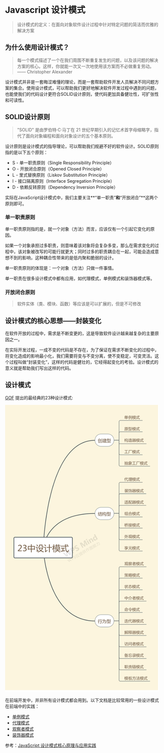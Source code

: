 # Javascript 设计模式

> 设计模式的定义：在面向对象软件设计过程中针对特定问题的简洁而优雅的解决方案

## 为什么使用设计模式？

> 每一个模式描述了一个在我们周围不断重复发生的问题，以及该问题的解决方案的核心。这样，你就能一次又一次地使用该方案而不必做重复劳动。 —— Christopher Alexander

设计模式并非是一套晦涩难懂的理论，而是一套帮助软件开发人员解决不同问题方案的集合。使用设计模式，可以帮助我们更好地解决软件开发过程中遇到的问题，也能使我们的代码设计更符合SOLID设计原则，使代码更加具备健壮性，可扩张性和可读性。

## SOLID设计原则

> "SOLID" 是由罗伯特·C·马丁在 21 世纪早期引入的记忆术首字母缩略字，指代了面向对象编程和面向对象设计的五个基本原则。

设计原则是设计模式的指导理论，可以帮助我们规避不好的软件设计。SOLID原则指的是以下五个原则：

- S - 单一职责原则（Single Responsibility Principle）
- O - 开放闭合原则（Opened Closed Principle）
- L - 里式替换原则（Liskov Substitution Principle）
- I - 接口隔离原则（Interface Segregation Principle）
- D - 依赖反转原则（Dependency Inversion Principle）

实际在JavaScript设计模式中，我们主要关注**“单一职责”**和**“开放闭合”**这两个原则即可。

### 单一职责原则

单一职责原则指的是，就一个对象（方法）而言，应该仅有一个引起它变化的原因。

如果一个对象承担过多职责，则意味着该对象将会复杂多变，那么在需求变化的过程中，该对象被改写的可能行就更大；同时过多的职责耦合在一起，可能会造成意想不到的影响，这种耦合性带来的是低内聚和脆弱的设计。

单一职责原则的体现是：一个对象（方法）只做一件事情。

单一职责在很多设计模式中都有应用，如代理模式，单例模式和装饰器模式等。

### 开放闭合原则

> 软件实体（类、模块、函数）等应该是可以扩展的，但是不可修改

## 设计模式的核心思想——封装变化

在软件开放的过程中，需求是不断变更的，这是导致软件设计越来越复杂的主要原因之一。

在实际开发过程，一成不变的代码是不存在，为了保证在需求不断变化的过程中，将变化造成的影响最小化，我们需要将变与不变分离，使不变稳定，可变灵活。这个过程叫做“封装变化”，这样的代码是健壮的，它经得起变化的考验。设计模式的意义就是帮助我们写出这样的代码。

## 设计模式

 [GOF](https://baike.baidu.com/item/GoF) 提出的最经典的23种设计模式:

 ![23种设计模式](./assets/design-mode.png)

在前端开发中，并非所有设计模式都会用到。以下文档是比较常用的一些设计模式在前端中的实践：

- [单例模式](./javascript/design/single/)
- [代理模式](./javascript/design/proxy/)
- [观察者模式](./javascript/design/observer/)
- [装饰器模式](./javascript/design/decorator/)

参考：[JavaScript 设计模式核⼼原理与应⽤实践](https://juejin.im/book/5c70fc83518825428d7f9dfb)